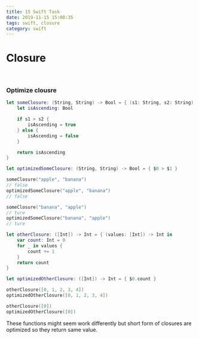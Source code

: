 ```yaml
---
title: 15 Swift Task      
date: 2019-11-15 15:08:35
tags: swift, closure
category: swift
---
```


# Closure

<br>

### Optimize clousre

```swift
let someClosure: (String, String) -> Bool = { (s1: String, s2: String) -> Bool in
    let isAscending: Bool

    if s1 > s2 {
        isAscending = true
    } else {
        isAscending = false
    }

    return isAscending
}

let optimizedSomeClosure: (String, String) -> Bool = { $0 > $1 }

someClosure("apple", "banana")
// false
optimizedSomeClosure("apple", "banana")
// false

someClosure("banana", "apple")
// ture
optimizedSomeClosure("banana", "apple")
// ture

let otherClosure: ([Int]) -> Int = { (values: [Int]) -> Int in
    var count: Int = 0
    for _ in values {
        count += 1
    }
    return count
}

let optimizedOtherClosure: ([Int]) -> Int = { $0.count }

otherClosure([0, 1, 2, 3, 4])
optimizedOtherClosure([0, 1, 2, 3, 4])

otherClosure([0])
optimizedOtherClosure([0])
```

These functions might seem work differently but short form of closures are optimized so they return same value.